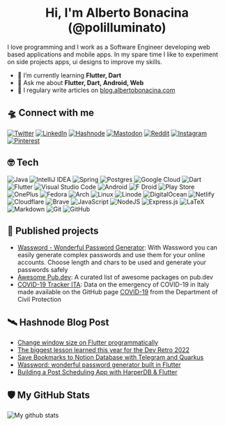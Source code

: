 <div align="center">
  <h1> Hi, I'm <b>Alberto Bonacina (@polilluminato)</b></h1>
</div>

I love programming and I work as a Software Engineer developing web based applications and mobile apps. In my spare time I like to experiment on side projects apps, ui designs to improve my skills.

- 🌱 I’m currently learning **Flutter, Dart**
- 💬 Ask me about **Flutter, Dart, Android, Web**
- 📝 I regulary write articles on [blog.albertobonacina.com](https://blog.albertobonacina.com)

## 🛸 Connect with me

[![Twitter](https://img.shields.io/badge/Twitter-%231DA1F2.svg?style=for-the-badge&logo=Twitter&logoColor=white)](https://twitter.com/polilluminato)
[![LinkedIn](https://img.shields.io/badge/linkedin-%230077B5.svg?style=for-the-badge&logo=linkedin&logoColor=white)](https://linkedin.com/in/bonacinaalberto)
[![Hashnode](https://img.shields.io/badge/Hashnode-2962FF?style=for-the-badge&logo=hashnode&logoColor=white)](https://blog.albertobonacina.com/)
[![Mastodon](https://img.shields.io/badge/-MASTODON-%232B90D9?style=for-the-badge&logo=mastodon&logoColor=white)](https://fluttercommunity.social/@polilluminato)
[![Reddit](https://img.shields.io/badge/Reddit-FF4500?style=for-the-badge&logo=reddit&logoColor=white)](https://www.reddit.com/user/polilluminato)
[![Instagram](https://img.shields.io/badge/Instagram-%23E4405F.svg?style=for-the-badge&logo=Instagram&logoColor=white)](https://instagram.com/polilluminato)
[![Pinterest](https://img.shields.io/badge/Pinterest-%23E60023.svg?style=for-the-badge&logo=Pinterest&logoColor=white)](https://www.pinterest.it/polilluminato/)

## 🤓 Tech

![Java](https://img.shields.io/badge/java-%23ED8B00.svg?style=for-the-badge&logo=java&logoColor=white)
![IntelliJ IDEA](https://img.shields.io/badge/IntelliJIDEA-000000.svg?style=for-the-badge&logo=intellij-idea&logoColor=white)
![Spring](https://img.shields.io/badge/spring-%236DB33F.svg?style=for-the-badge&logo=spring&logoColor=white)
![Postgres](https://img.shields.io/badge/postgres-%23316192.svg?style=for-the-badge&logo=postgresql&logoColor=white)
![Google Cloud](https://img.shields.io/badge/GoogleCloud-%234285F4.svg?style=for-the-badge&logo=google-cloud&logoColor=white)
![Dart](https://img.shields.io/badge/dart-%230175C2.svg?style=for-the-badge&logo=dart&logoColor=white)
![Flutter](https://img.shields.io/badge/Flutter-%2302569B.svg?style=for-the-badge&logo=Flutter&logoColor=white)
![Visual Studio Code](https://img.shields.io/badge/Visual%20Studio%20Code-0078d7.svg?style=for-the-badge&logo=visual-studio-code&logoColor=white)
![Android](https://img.shields.io/badge/Android-3DDC84?style=for-the-badge&logo=android&logoColor=white)
![F Droid](https://img.shields.io/badge/F_Droid-1976D2?style=for-the-badge&logo=f-droid&logoColor=white)
![Play Store](https://img.shields.io/badge/Google_Play-414141?style=for-the-badge&logo=google-play&logoColor=white)
![OnePlus](https://img.shields.io/badge/OnePlus-%23F5010C.svg?style=for-the-badge&logo=oneplus&logoColor=white)
![Fedora](https://img.shields.io/badge/Fedora-294172?style=for-the-badge&logo=fedora&logoColor=white)
![Arch](https://img.shields.io/badge/Arch%20Linux-1793D1?logo=arch-linux&logoColor=fff&style=for-the-badge)
![Linux](https://img.shields.io/badge/Linux-FCC624?style=for-the-badge&logo=linux&logoColor=black)
![Linode](https://img.shields.io/badge/linode-00A95C?style=for-the-badge&logo=linode&logoColor=white)
![DigitalOcean](https://img.shields.io/badge/DigitalOcean-%230167ff.svg?style=for-the-badge&logo=digitalOcean&logoColor=white)
![Netlify](https://img.shields.io/badge/netlify-%23000000.svg?style=for-the-badge&logo=netlify&logoColor=#00C7B7)
![Cloudflare](https://img.shields.io/badge/Cloudflare-F38020?style=for-the-badge&logo=Cloudflare&logoColor=white)
![Brave](https://img.shields.io/badge/Brave-FB542B?style=for-the-badge&logo=Brave&logoColor=white)
![JavaScript](https://img.shields.io/badge/javascript-%23323330.svg?style=for-the-badge&logo=javascript&logoColor=%23F7DF1E)
![NodeJS](https://img.shields.io/badge/node.js-6DA55F?style=for-the-badge&logo=node.js&logoColor=white)
![Express.js](https://img.shields.io/badge/express.js-%23404d59.svg?style=for-the-badge&logo=express&logoColor=%2361DAFB)
![LaTeX](https://img.shields.io/badge/latex-%23008080.svg?style=for-the-badge&logo=latex&logoColor=white)
![Markdown](https://img.shields.io/badge/markdown-%23000000.svg?style=for-the-badge&logo=markdown&logoColor=white)
![Git](https://img.shields.io/badge/git-%23F05033.svg?style=for-the-badge&logo=git&logoColor=white)
![GitHub](https://img.shields.io/badge/github-%23121011.svg?style=for-the-badge&logo=github&logoColor=white)

## 🚀 Published projects

- [Wassword - Wonderful Password Generator](https://play.google.com/store/apps/details?id=com.albertobonacina.wassword): With Wassword you can easily generate complex passwords and use them for your online accounts. Choose length and chars to be used and generate your passwords safely
- [Awesome Pub.dev](https://github.com/polilluminato/awesome-pubdev): A curated list of awesome packages on pub.dev
- [COVID-19 Tracker ITA](https://polilluminato.github.io/covid19trackerita/): Data on the emergency of COVID-19 in Italy made available on the GitHub page [COVID-19](https://github.com/pcm-dpc/COVID-19) from the Department of Civil Protection


## 🛰️ Hashnode Blog Post
<!-- HASHNODE:START -->
- [Change window size on Flutter programmatically](https://blog.albertobonacina.com/change-window-size-on-flutter-programmatically)
- [The biggest lesson learned this year for the Dev Retro 2022](https://blog.albertobonacina.com/the-biggest-lesson-learned-this-year-for-the-dev-retro-2022)
- [Save Bookmarks to Notion Database with Telegram and Quarkus](https://blog.albertobonacina.com/save-bookmarks-to-notion-database-with-telegram-and-quarkus)
- [Wassword: wonderful password generator built in Flutter](https://blog.albertobonacina.com/wassword-wonderful-password-generator-built-in-flutter)
- [Building a Post Scheduling App with HarperDB &amp; Flutter](https://blog.albertobonacina.com/building-a-post-scheduling-app-with-harperdb-and-flutter)
<!-- HASHNODE:END -->

## 🛡️ My GitHub Stats

![My github stats](https://github-readme-stats.vercel.app/api?username=polilluminato&show_icons=true)
